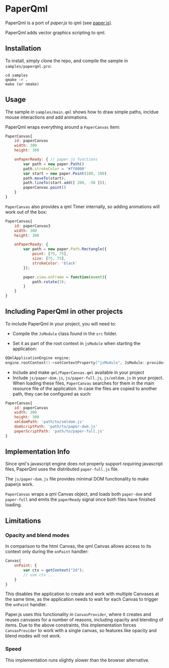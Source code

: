 # PaperQml

PaperQml is a port of *paper.js* to qml (see [paper.js](http://paperjs.org)). 

PaperQml adds vector graphics scripting to qml.

## Installation

To install, simply clone the repo, and compile the sample in `samples/paperqml.pro`:

```
cd samples
qmake -r .
make (or nmake)
```

## Usage

The sample in `samples/main.qml` shows how to draw simple paths, incldue mouse interactions 
and add animations.

PaperQml wraps everything around a `PaperCanvas` item:

```js
PaperCanvas{
    id: paperCanvas
    width: 300
    height: 300

    onPaperReady: { // paper.js functions
        var path = new paper.Path()
        path.strokeColor = '#ff0000'
        var start = new paper.Point(100, 100)
        path.moveTo(start);
        path.lineTo(start.add([ 200, -50 ]));
        paperCanvas.paint()
    }
}
```

`PaperCanvas` also provides a qml Timer internally, so adding animations will work 
out of the box:

```js
PaperCanvas{
    id: paperCanvas3
    width: 300
    height: 300

    onPaperReady: {
        var path = new paper.Path.Rectangle({
            point: [75, 75],
            size: [75, 75],
            strokeColor: 'black'
        });

        paper.view.onFrame = function(event){
            path.rotate(3);
        }
    }
}
```

## Including PaperQml in other projects

To include PaperQml in your project, you will need to:

 * Compile the `JsModule` class found in the `src` folder.

 * Set it as part of the root context in `jsModule` when starting the application:

```cpp
QQmlApplicationEngine engine;
engine.rootContext()->setContextProperty("jsModule", JsModule::provider(&engine, nullptr));
```

 * Include and make `qml/PaperCanvas.qml` available in your project
 * Include `js/paper-dom.js`, `js/paper-full.js`, `js/xmldom.js` in your project. 
 When loading these files, `PaperCanvas` searches for them in
the main resource file of the application. In case the files are copied to another path,
they can be configured as such:

```js
PaperCanvas{
    id: paperCanvas
    width: 300
    height: 300
    xmldomPath: 'path/to/xmldom.js'
    domScriptPath: 'path/to/paper-dom.js'
    paperScriptPath: 'path/to/paper-full.js'
}
```

## Implementation Info

Since qml's javascript engine does not properly support *requiring* javascript files,
PaperQml uses the distributed `paper-full.js` file.

The `js/paper-dom.js` file provides minimal DOM functionality to make paperjs work.

`PaperCanvas` wraps a qml Canvas object, and loads both `paper-dom` and `paper-full` and
emits the `paperReady` signal once both files have finished loading.

## Limitations

### Opacity and blend modes

In comparison to the html Canvas, the qml Canvas allows access to its context only during the `onPaint`
handler:

```js
Canvas{
    onPaint: {
        var ctx = getContext("2d");
        // use ctx ...
    }
}
```

This disables the application to create and work with multiple Canvases at the same time, as the 
application needs to wait for each Canvas to trigger the `onPaint` handler.

Paper.js uses this functionality in `CanvasProvider`, where it creates and reuses canvases for 
a number of reasons, including opacity and blending of items. Due to the above constraints, 
this implementation forces `CanvasProvider` to work with a single canvas, so features 
like opacity and blend modes will not work.

### Speed

This implementation runs slightly slower than the browser alternative.



